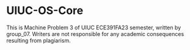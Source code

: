 # UIUC-OS-Core
This is Machine Problem 3 of UIUC ECE391FA23 semester, written by group_07. Writers are not responsible for any academic consequences resulting from plagiarism.
